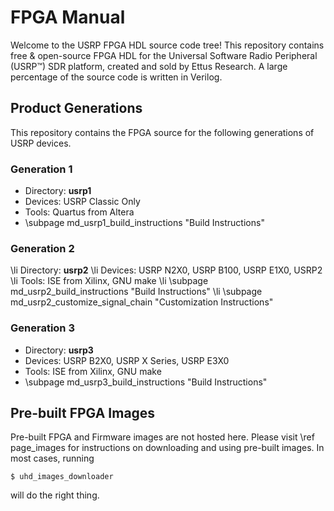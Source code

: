 FPGA Manual
===========

Welcome to the USRP FPGA HDL source code tree! This repository contains
free & open-source FPGA HDL for the Universal Software Radio Peripheral
(USRP&trade;) SDR platform, created and sold by Ettus Research. A large
percentage of the source code is written in Verilog.

## Product Generations

This repository contains the FPGA source for the following generations of
USRP devices.

### Generation 1

- Directory: __usrp1__
- Devices: USRP Classic Only
- Tools: Quartus from Altera
- \subpage md_usrp1_build_instructions "Build Instructions"


### Generation 2

\li Directory: __usrp2__
\li Devices: USRP N2X0, USRP B100, USRP E1X0, USRP2
\li Tools: ISE from Xilinx, GNU make
\li \subpage md_usrp2_build_instructions "Build Instructions"
\li \subpage md_usrp2_customize_signal_chain "Customization Instructions"

### Generation 3

- Directory: __usrp3__
- Devices: USRP B2X0, USRP X Series, USRP E3X0
- Tools: ISE from Xilinx, GNU make
- \subpage md_usrp3_build_instructions "Build Instructions"

## Pre-built FPGA Images

Pre-built FPGA and Firmware images are not hosted here. Please visit \ref page_images
for instructions on downloading and using pre-built images. In most cases, running

    $ uhd_images_downloader

will do the right thing.

